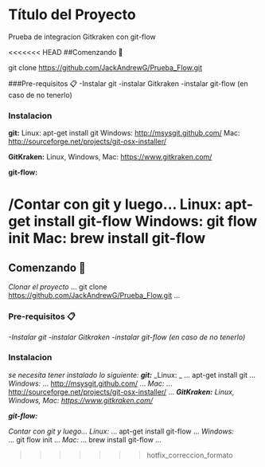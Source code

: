 # Título del Proyecto
Prueba de integracion Gitkraken con git-flow

<<<<<<< HEAD
##Comenzando 🚀

git clone https://github.com/JackAndrewG/Prueba_Flow.git

###Pre-requisitos 📋
-Instalar git
-instalar Gitkraken
-instalar git-flow (en caso de no tenerlo) 

### Instalacion
**git:**
Linux: apt-get install git
Windows: http://msysgit.github.com/
Mac: http://sourceforge.net/projects/git-osx-installer/

**GitKraken:**
Linux, Windows, Mac: https://www.gitkraken.com/

**git-flow:**

/Contar con git y luego...
Linux: apt-get install git-flow
Windows:  git flow init
Mac: brew install git-flow
=======
## Comenzando 🚀

_Clonar el proyecto_
...
git clone https://github.com/JackAndrewG/Prueba_Flow.git
...

### Pre-requisitos 📋
_-Instalar git_
_-instalar Gitkraken_
_-instalar git-flow (en caso de no tenerlo)_ 

### Instalacion
_se necesita tener instalado lo siguiente:_
_**git:**_
_Linux: _
...
apt-get install git
...
_Windows:_ 
...
http://msysgit.github.com/
...
_Mac:_
...
http://sourceforge.net/projects/git-osx-installer/
...
_**GitKraken:**_
_Linux, Windows, Mac:_ 
_https://www.gitkraken.com/_

_**git-flow:**_

_Contar con git y luego..._
_Linux:_ 
...
apt-get install git-flow
...
_Windows:_  
...
git flow init
...
_Mac:_ 
...
brew install git-flow
...
>>>>>>> hotfix_correccion_formato
